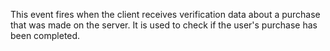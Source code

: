 This event fires when the client receives verification data about a purchase that was made on the server. It is used to check if the user's purchase has been completed.